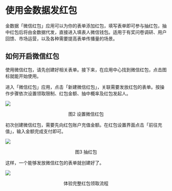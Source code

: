 # 使用金数据发红包

金数据「微信红包」应用可以为你的表单添加红包，填写表单即可参与抽红包，抽中红包后将由金数据代发，直接进入填表人微信钱包。适用于有奖问卷调研、用户回馈、市场运营，以及各种需要提高表单传播量的场景。

## 如何开启微信红包

使用微信红包，请先创建好相关表单。接下来，在应用中心找到微信红包，点击图标就能开始使用。

进入「微信红包」应用，点击「新建微信红包」，关联需要发放红包的表单。按操作步骤依次设置领取限制、红包金额、抽中概率及红包发起人。

![](https://ws1.sinaimg.cn/large/c25e83dbgy1flxz5926rcj21hc0zon0n.jpg)

<center>图2 设置微信红包</center>

初次创建微信红包，需要先向红包账户充值金额。在红包设置界面点击「前往充值」，输入金额完成支付即可。

![](https://ws1.sinaimg.cn/large/c25e83dbgy1flxz76g2cpj218q0kkjux.jpg)

<center>图3 抽红包</center>

这样，一个能够发放微信红包的表单就创建好了。

![](https://ws1.sinaimg.cn/large/c25e83dbgy1flxz7a9sl6j207s07s0al.jpg)

<center>体验完整红包领取流程</center>
